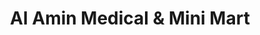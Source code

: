 ---
title: "Al Amin Medical & Mini Mart"
url: /karachi/al-amin-medical-and-mini-mart/
shop: medical supply
---